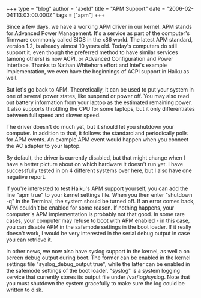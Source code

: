 +++
type = "blog"
author = "axeld"
title = "APM Support"
date = "2006-02-04T13:03:00.000Z"
tags = ["apm"]
+++

Since a few days, we have a working APM driver in our kernel. APM stands for Advanced Power Management. It's a service as part of the computer's firmware commonly called BIOS in the x86 world. The latest APM standard, version 1.2, is already almost 10 years old. Today's computers do still support it, even though the preferred method to have similar services (among others) is now ACPI, or Advanced Configuration and Power Interface. Thanks to Nathan Whitehorn effort and Intel's example implementation, we even have the beginnings of ACPI support in Haiku as well.

But let's go back to APM. Theoretically, it can be used to put your system in one of several power states, like suspend or power off. You may also read out battery information from your laptop as the estimated remaining power. It also supports throttling the CPU for some laptops, but it only differentiates between full speed and slower speed.

The driver doesn't do much yet, but it should let you shutdown your computer. In addition to that, it follows the standard and periodically polls for APM events. An example APM event would happen when you connect the AC adapter to your laptop.

By default, the driver is currently disabled, but that might change when I have a better picture about on which hardware it doesn't run yet. I have successfully tested in on 4 different systems over here, but I also have one negative report.

If you're interested to test Haiku's APM support yourself, you can add the line "apm true" to your kernel settings file. When you then enter "shutdown -q" in the Terminal, the system should be turned off. If an error comes back, APM couldn't be enabled for some reason. If nothing happens, your computer's APM implementation is probably not that good. In some rare cases, your computer may refuse to boot with APM enabled - in this case, you can disable APM in the safemode settings in the boot loader. If it really doesn't work, I would be very interested in the serial debug output in case you can retrieve it.

In other news, we now also have syslog support in the kernel, as well a on screen debug output during boot. The former can be enabled in the kernel settings file "syslog_debug_output true", while the latter can be enabled in the safemode settings of the boot loader. "syslog" is a system logging service that currently stores its output file under /var/log/syslog. Note that you must shutdown the system gracefully to make sure the log could be written to disk.